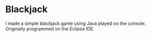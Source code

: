 # Blackjack
I made a simple blackjack game using Java played on the console. Originally programmed on the Eclipse IDE. 
